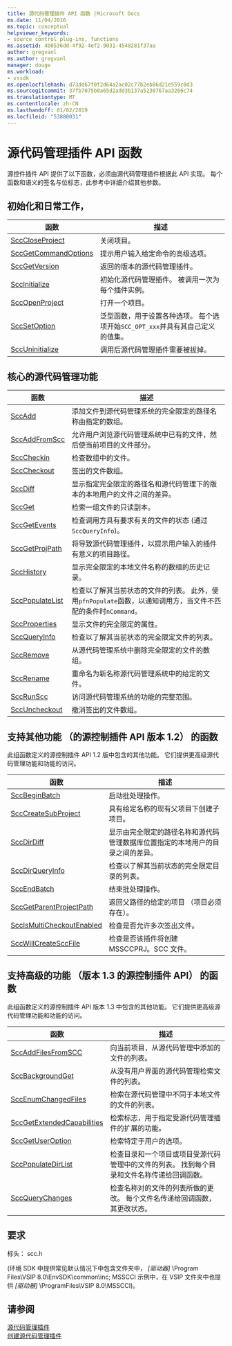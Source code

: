 ```yaml
---
title: 源代码管理插件 API 函数 |Microsoft Docs
ms.date: 11/04/2016
ms.topic: conceptual
helpviewer_keywords:
- source control plug-ins, functions
ms.assetid: 4b0536dd-4f92-4ef2-9031-4548281f37aa
author: gregvanl
ms.author: gregvanl
manager: douge
ms.workload:
- vssdk
ms.openlocfilehash: d73dd67f0f2d64a2ac02c77b2eb86d21e559c0d3
ms.sourcegitcommit: 37fb7075b0a65d2add3b137a5230767aa3266c74
ms.translationtype: MT
ms.contentlocale: zh-CN
ms.lasthandoff: 01/02/2019
ms.locfileid: "53880031"
---
```

# <a name="source-control-plug-in-api-functions"></a>源代码管理插件 API 函数
源控件插件 API 提供了以下函数，必须由源代码管理插件根据此 API 实现。 每个函数和语义的签名与位标志，此参考中详细介绍其他参数。  
  
## <a name="initialization-and-housekeeping-functions"></a>初始化和日常工作，  
  
|函数|描述|  
|--------------|-----------------|  
|[SccCloseProject](../extensibility/scccloseproject-function.md)|关闭项目。|  
|[SccGetCommandOptions](../extensibility/sccgetcommandoptions-function.md)|提示用户输入给定命令的高级选项。|  
|[SccGetVersion](../extensibility/sccgetversion-function.md)|返回的版本的源代码管理插件。|  
|[SccInitialize](../extensibility/sccinitialize-function.md)|初始化源代码管理插件。 被调用一次为每个插件实例。|  
|[SccOpenProject](../extensibility/sccopenproject-function.md)|打开一个项目。|  
|[SccSetOption](../extensibility/sccsetoption-function.md)|泛型函数，用于设置各种选项。 每个选项开始`SCC_OPT_xxx`并具有其自己定义的值集。|  
|[SccUninitialize](../extensibility/sccuninitialize-function.md)|调用后源代码管理插件需要被拔掉。|  
  
## <a name="core-source-control-functions"></a>核心的源代码管理功能  
  
|函数|描述|  
|--------------|-----------------|  
|[SccAdd](../extensibility/sccadd-function.md)|添加文件到源代码管理系统的完全限定的路径名称由指定的数组。|  
|[SccAddFromScc](../extensibility/sccaddfromscc-function.md)|允许用户浏览源代码管理系统中已有的文件，然后使当前项目的文件部分。|  
|[SccCheckin](../extensibility/scccheckin-function.md)|检查数组中的文件。|  
|[SccCheckout](../extensibility/scccheckout-function.md)|签出的文件数组。|  
|[SccDiff](../extensibility/sccdiff-function.md)|显示指定完全限定的路径名和源代码管理下的版本的本地用户的文件之间的差异。|  
|[SccGet](../extensibility/sccget-function.md)|检索一组文件的只读副本。|  
|[SccGetEvents](../extensibility/sccgetevents-function.md)|检查调用方具有要求有关的文件的状态 (通过`SccQueryInfo`)。|  
|[SccGetProjPath](../extensibility/sccgetprojpath-function.md)|将导致源代码管理插件，以提示用户输入的插件有意义的项目路径。|  
|[SccHistory](../extensibility/scchistory-function.md)|显示完全限定的本地文件名称的数组的历史记录。|  
|[SccPopulateList](../extensibility/sccpopulatelist-function.md)|检查以了解其当前状态的文件的列表。 此外，使用`pfnPopulate`函数，以通知调用方，当文件不匹配的条件时`nCommand`。|  
|[SccProperties](../extensibility/sccproperties-function.md)|显示文件的完全限定的属性。|  
|[SccQueryInfo](../extensibility/sccqueryinfo-function.md)|检查以了解其当前状态的完全限定文件的列表。|  
|[SccRemove](../extensibility/sccremove-function.md)|从源代码管理系统中删除完全限定的文件的数组。|  
|[SccRename](../extensibility/sccrename-function.md)|重命名为新名称源代码管理系统中的给定的文件。|  
|[SccRunScc](../extensibility/sccrunscc-function.md)|访问源代码管理系统的功能的完整范围。|  
|[SccUncheckout](../extensibility/sccuncheckout-function.md)|撤消签出的文件数组。|  
  
## <a name="functions-that-support-additional-capability-version-12-of-the-source-control-plug-in-api"></a>支持其他功能 （的源控制插件 API 版本 1.2） 的函数  
 此组函数定义的源控制插件 API 1.2 版中包含的其他功能。 它们提供更高级源代码管理功能和功能的访问。  
  
|函数|描述|  
|--------------|-----------------|  
|[SccBeginBatch](../extensibility/sccbeginbatch-function.md)|启动批处理操作。|  
|[SccCreateSubProject](../extensibility/scccreatesubproject-function.md)|具有给定名称的现有父项目下创建子项目。|  
|[SccDirDiff](../extensibility/sccdirdiff-function.md)|显示由完全限定的路径名称和源代码管理数据库位置指定的本地用户的目录之间的差异。|  
|[SccDirQueryInfo](../extensibility/sccdirqueryinfo-function.md)|检查以了解其当前状态的完全限定目录的列表。|  
|[SccEndBatch](../extensibility/sccendbatch-function.md)|结束批处理操作。|  
|[SccGetParentProjectPath](../extensibility/sccgetparentprojectpath-function.md)|返回父路径的给定的项目 （项目必须存在）。|  
|[SccIsMultiCheckoutEnabled](../extensibility/sccismulticheckoutenabled-function.md)|检查是否允许多次签出文件。|  
|[SccWillCreateSccFile](../extensibility/sccwillcreatesccfile-function.md)|检查是否该插件将创建 MSSCCPRJ。SCC 文件。|  
  
## <a name="functions-that-support-advanced-capability-version-13-of-the-source-control-plug-in-api"></a>支持高级的功能 （版本 1.3 的源控制插件 API） 的函数  
 此组函数定义的源控制插件 API 版本 1.3 中包含的其他功能。 它们提供更高级源代码管理功能和功能的访问。  
  
|函数|描述|  
|--------------|-----------------|  
|[SccAddFilesFromSCC](../extensibility/sccaddfilesfromscc-function.md)|向当前项目，从源代码管理中添加的文件的列表。|  
|[SccBackgroundGet](../extensibility/sccbackgroundget-function.md)|从没有用户界面的源代码管理检索文件的列表。|  
|[SccEnumChangedFiles](../extensibility/sccenumchangedfiles-function.md)|检索在源代码管理中不同于本地文件的文件的列表。|  
|[SccGetExtendedCapabilities](../extensibility/sccgetextendedcapabilities-function.md)|检索标志，用于指定受源代码管理插件的扩展的功能。|  
|[SccGetUserOption](../extensibility/sccgetuseroption-function.md)|检索特定于用户的选项。|  
|[SccPopulateDirList](../extensibility/sccpopulatedirlist-function.md)|检查目录和一个项目或项目受源代码管理中的文件的列表。 找到每个目录和文件名称传递给回调函数。|  
|[SccQueryChanges](../extensibility/sccquerychanges-function.md)|检查名称对的文件的列表所做的更改。 每个文件名传递给回调函数，其更改状态。|  
  
## <a name="requirements"></a>要求  
 标头： scc.h  
  
 (环境 SDK 中提供常见默认情况下中包含文件夹中， *[驱动器]* \Program Files\VSIP 8.0\EnvSDK\common\inc; MSSCCI 示例中，在 VSIP 文件夹中也提供 *[驱动器]* \ProgramFiles\VSIP 8.0\MSSCCI)。  
  
## <a name="see-also"></a>请参阅  
 [源代码管理插件](../extensibility/source-control-plug-ins.md)   
 [创建源代码管理插件](../extensibility/internals/creating-a-source-control-plug-in.md)